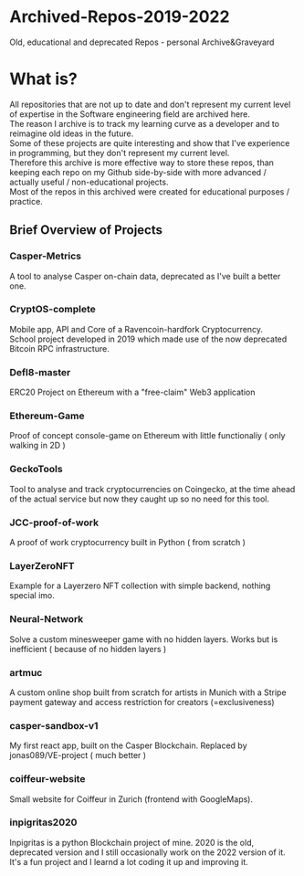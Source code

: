 # Archived-Repos-2019-2022
Old, educational and deprecated Repos - personal Archive&amp;Graveyard
# What is?
All repositories that are not up to date and don't represent my current level of expertise in the Software engineering field are archived here. \
The reason I archive is to track my learning curve as a developer and to reimagine old ideas in the future. \
Some of these projects are quite interesting and show that I've experience in programming, but they don't represent my current level. \
Therefore this archive is more effective way to store these repos, than keeping each repo on my Github side-by-side with more advanced / actually useful / non-educational projects. \
Most of the repos in this archived were created for educational purposes / practice.
## Brief Overview of Projects
### Casper-Metrics
A tool to analyse Casper on-chain data, deprecated as I've built a better one.
### CryptOS-complete
Mobile app, API and Core of a Ravencoin-hardfork Cryptocurrency. \
School project developed in 2019 which made use of the now deprecated Bitcoin RPC infrastructure.
### Defl8-master
ERC20 Project on Ethereum with a "free-claim" Web3 application
### Ethereum-Game
Proof of concept console-game on Ethereum with little functionaliy ( only walking in 2D )
### GeckoTools
Tool to analyse and track cryptocurrencies on Coingecko, at the time ahead of the actual service but now they caught up so no need for this tool.
### JCC-proof-of-work
A proof of work cryptocurrency built in Python ( from scratch )
### LayerZeroNFT
Example for a Layerzero NFT collection with simple backend, nothing special imo.
### Neural-Network
Solve a custom minesweeper game with no hidden layers. Works but is inefficient ( because of no hidden layers )
### artmuc
A custom online shop built from scratch for artists in Munich with a Stripe payment gateway and access restriction for creators (=exclusiveness)
### casper-sandbox-v1
My first react app, built on the Casper Blockchain. Replaced by jonas089/VE-project ( much better )
### coiffeur-website
Small website for Coiffeur in Zurich (frontend with GoogleMaps).
### inpigritas2020
Inpigritas is a python Blockchain project of mine. 2020 is the old, deprecated version and I still occasionally work on the 2022 version of it. It's a fun project and I learnd a lot coding it up and improving it.
